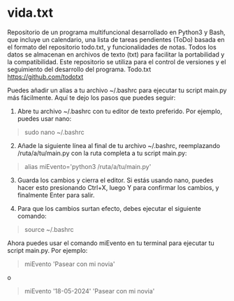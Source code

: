 # vida.txt
Repositorio de un programa multifuncional desarrollado en Python3 y Bash, que incluye un calendario, una lista de tareas pendientes (ToDo) basada en el formato del repositorio todo.txt, y funcionalidades de notas. Todos los datos se almacenan en archivos de texto (txt) para facilitar la portabilidad y la compatibilidad. Este repositorio se utiliza para el control de versiones y el seguimiento del desarrollo del programa. 
Todo.txt https://github.com/todotxt




Puedes añadir un alias a tu archivo ~/.bashrc para ejecutar tu script main.py más fácilmente. Aquí te dejo los pasos que puedes seguir:

1. Abre tu archivo ~/.bashrc con tu editor de texto preferido. Por ejemplo, puedes usar nano:

 > sudo nano ~/.bashrc

2. Añade la siguiente línea al final de tu archivo ~/.bashrc, reemplazando /ruta/a/tu/main.py con la ruta completa a tu script main.py:

>  alias miEvento='python3 /ruta/a/tu/main.py'

3. Guarda los cambios y cierra el editor. Si estás usando nano, puedes hacer esto presionando Ctrl+X, luego Y para confirmar los cambios, y finalmente Enter para salir.

4. Para que los cambios surtan efecto, debes ejecutar el siguiente comando:

>  source ~/.bashrc

Ahora puedes usar el comando miEvento en tu terminal para ejecutar tu script main.py. Por ejemplo:

>  miEvento 'Pasear con mi novia'

o

>  miEvento '18-05-2024' 'Pasear con mi novia'
